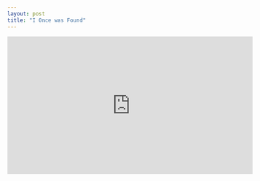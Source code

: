 ```yaml
---
layout: post
title: "I Once was Found"
---
```


<iframe width="560" height="315" src="https://www.youtube-nocookie.com/embed/F9VuY4SglEA" title="YouTube video player" frameborder="0" allow="accelerometer; autoplay; clipboard-write; encrypted-media; gyroscope; picture-in-picture" allowfullscreen></iframe>
